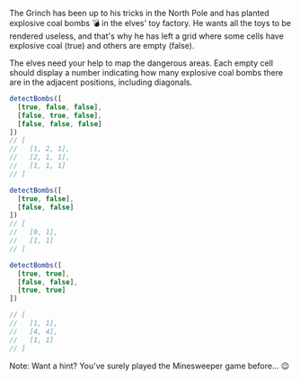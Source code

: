 The Grinch has been up to his tricks in the North Pole and has planted explosive coal bombs 💣 in the elves' toy factory. He wants all the toys to be rendered useless, and that's why he has left a grid where some cells have explosive coal (true) and others are empty (false).

The elves need your help to map the dangerous areas. Each empty cell should display a number indicating how many explosive coal bombs there are in the adjacent positions, including diagonals.

```js
detectBombs([
  [true, false, false],
  [false, true, false],
  [false, false, false]
])
// [
//   [1, 2, 1],
//   [2, 1, 1],
//   [1, 1, 1]
// ]

detectBombs([
  [true, false],
  [false, false]
])
// [
//   [0, 1],
//   [1, 1]
// ]

detectBombs([
  [true, true],
  [false, false],
  [true, true]
])

// [
//   [1, 1],
//   [4, 4],
//   [1, 1]
// ]

```

Note: Want a hint? You've surely played the Minesweeper game before… 😉
